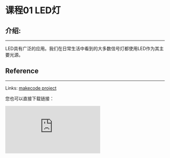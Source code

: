# 课程01 LED灯

## 介绍:
---

LED具有广泛的应用。我们在日常生活中看到的大多数信号灯都使用LED作为其主要光源。

## Reference
---

Links: [makecode project](https://makecode.microbit.org/_KTyao707M9ew)

您也可以直接下载链接：

<div
    style={{
        position: 'relative',
        paddingBottom: '60%',
        overflow: 'hidden',
    }}
>
    <iframe
        src="https://makecode.microbit.org/#pub:_KTyao707M9ew"
        frameborder="0"
        sandbox="allow-popups allow-forms allow-scripts allow-same-origin"
        style={{
            position: 'absolute',
            width: '100%',
            height: '100%',
        }}
    />
</div>
